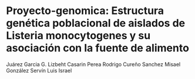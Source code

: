 # Proyecto-genomica: Estructura genética poblacional de aislados de Listeria monocytogenes y su asociación con la fuente de alimento

Juárez Garcia G. Lizbeht
Casarin Perea Rodrigo 
Cureño Sanchez Misael
González Servín Luis Israel


